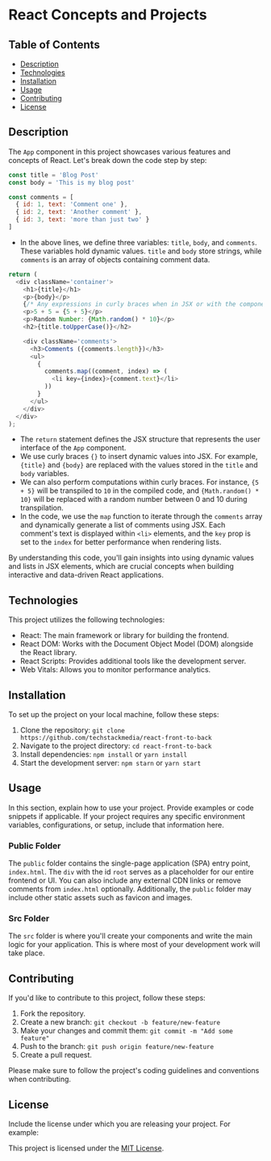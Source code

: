 # React Concepts and Projects

## Table of Contents

- [Description](#description)
- [Technologies](#technologies)
- [Installation](#installation)
- [Usage](#usage)
- [Contributing](#contributing)
- [License](#license)

## Description

The `App` component in this project showcases various features and concepts of React. Let's break down the code step by step:

```javascript
const title = 'Blog Post'
const body = 'This is my blog post'

const comments = [
  { id: 1, text: 'Comment one' },
  { id: 2, text: 'Another comment' },
  { id: 3, text: 'more than just two' }
]
```

- In the above lines, we define three variables: `title`, `body`, and `comments`. These variables hold dynamic values. `title` and `body` store strings, while `comments` is an array of objects containing comment data.

```javascript
return (
  <div className='container'>
    <h1>{title}</h1>
    <p>{body}</p>
    {/* Any expressions in curly braces when in JSX or with the component return statement - to go from JSX to JS */}
    <p>5 + 5 = {5 + 5}</p>
    <p>Random Number: {Math.random() * 10}</p>
    <h2>{title.toUpperCase()}</h2>

    <div className='comments'>
      <h3>Comments ({comments.length})</h3>
      <ul>
        {
          comments.map((comment, index) => (
            <li key={index}>{comment.text}</li>
          ))
        }
      </ul>
    </div>
  </div>
);
```

- The `return` statement defines the JSX structure that represents the user interface of the `App` component.
- We use curly braces `{}` to insert dynamic values into JSX. For example, `{title}` and `{body}` are replaced with the values stored in the `title` and `body` variables.
- We can also perform computations within curly braces. For instance, `{5 + 5}` will be transpiled to `10` in the compiled code, and `{Math.random() * 10}` will be replaced with a random number between 0 and 10 during transpilation.
- In the code, we use the `map` function to iterate through the `comments` array and dynamically generate a list of comments using JSX. Each comment's text is displayed within `<li>` elements, and the `key` prop is set to the `index` for better performance when rendering lists.

By understanding this code, you'll gain insights into using dynamic values and lists in JSX elements, which are crucial concepts when building interactive and data-driven React applications.

## Technologies

This project utilizes the following technologies:

- React: The main framework or library for building the frontend.
- React DOM: Works with the Document Object Model (DOM) alongside the React library.
- React Scripts: Provides additional tools like the development server.
- Web Vitals: Allows you to monitor performance analytics.

## Installation

To set up the project on your local machine, follow these steps:

1. Clone the repository: `git clone https://github.com/techstackmedia/react-front-to-back`
2. Navigate to the project directory: `cd react-front-to-back`
3. Install dependencies: `npm install` or `yarn install`
4. Start the development server: `npm starn` or `yarn start`

## Usage

In this section, explain how to use your project. Provide examples or code snippets if applicable. If your project requires any specific environment variables, configurations, or setup, include that information here.

### Public Folder

The `public` folder contains the single-page application (SPA) entry point, `index.html`. The `div` with the id `root` serves as a placeholder for our entire frontend or UI. You can also include any external CDN links or remove comments from `index.html` optionally. Additionally, the `public` folder may include other static assets such as favicon and images.

### Src Folder

The `src` folder is where you'll create your components and write the main logic for your application. This is where most of your development work will take place.

## Contributing

If you'd like to contribute to this project, follow these steps:

1. Fork the repository.
2. Create a new branch: `git checkout -b feature/new-feature`
3. Make your changes and commit them: `git commit -m "Add some feature"`
4. Push to the branch: `git push origin feature/new-feature`
5. Create a pull request.

Please make sure to follow the project's coding guidelines and conventions when contributing.

## License

Include the license under which you are releasing your project. For example:

This project is licensed under the [MIT License](https://opensource.org/licenses/MIT).
